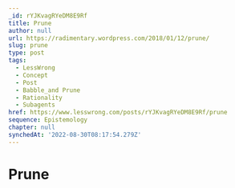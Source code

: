 ```yaml
---
_id: rYJKvagRYeDM8E9Rf
title: Prune
author: null
url: https://radimentary.wordpress.com/2018/01/12/prune/
slug: prune
type: post
tags:
  - LessWrong
  - Concept
  - Post
  - Babble_and Prune
  - Rationality
  - Subagents
href: https://www.lesswrong.com/posts/rYJKvagRYeDM8E9Rf/prune
sequence: Epistemology
chapter: null
synchedAt: '2022-08-30T08:17:54.279Z'
---
```


# Prune

